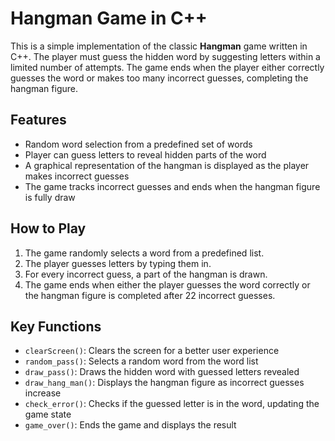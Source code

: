 # Hangman Game in C++

This is a simple implementation of the classic **Hangman** game written in C++. The player must guess the hidden word by suggesting letters within a limited number of attempts. The game ends when the player either correctly guesses the word or makes too many incorrect guesses, completing the hangman figure.

## Features
- Random word selection from a predefined set of words
- Player can guess letters to reveal hidden parts of the word
- A graphical representation of the hangman is displayed as the player makes incorrect guesses
- The game tracks incorrect guesses and ends when the hangman figure is fully draw

## How to Play
1. The game randomly selects a word from a predefined list.
2. The player guesses letters by typing them in.
3. For every incorrect guess, a part of the hangman is drawn.
4. The game ends when either the player guesses the word correctly or the hangman figure is completed after 22 incorrect guesses.

## Key Functions
- `clearScreen()`: Clears the screen for a better user experience
- `random_pass()`: Selects a random word from the word list
- `draw_pass()`: Draws the hidden word with guessed letters revealed
- `draw_hang_man()`: Displays the hangman figure as incorrect guesses increase
- `check_error()`: Checks if the guessed letter is in the word, updating the game state
- `game_over()`: Ends the game and displays the result
